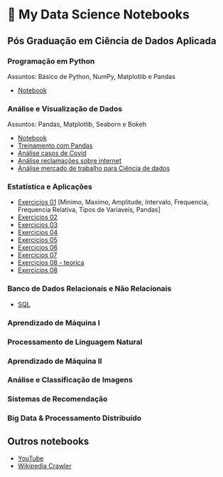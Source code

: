 # 📔 My Data Science Notebooks

## Pós Graduação em Ciência de Dados Aplicada
### Programação em Python
Assuntos: Básico de Python, NumPy, Matplotlib e Pandas
- [Notebook](programacao-em-python/pos-programacao-em-python.ipynb)

### Análise e Visualização de Dados
Assuntos: Pandas, Matplotlib, Seaborn e Bokeh
- [Notebook](analise-visualizacao-de-dados/analise-de-dados.ipynb)
- [Treinamento com Pandas](analise-visualizacao-de-dados/Treinamento_pandas_2.ipynb)
- [Análise casos de Covid](analise-visualizacao-de-dados/tarefa-01.ipynb)
- [Análise reclamações sobre internet](analise-visualizacao-de-dados/tarefa-02.ipynb)
- [Análise mercado de trabalho para Ciência de dados](analise-visualizacao-de-dados/data_hackers_survey_2019.ipynb)

### Estatística e Aplicações
- [Exercicios 01](estatistica-e-aplicacoes/aula01_pratica.ipynb) [Minimo, Maximo, Amplitude, Intervalo, Frequencia, Frequencia Relativa, Tipos de Variaveis, Pandas]
- [Exercicios 02](estatistica-e-aplicacoes/exercicios_aula02.ipynb)
- [Exercicios 03](estatistica-e-aplicacoes/aula03_pratica.ipynb)
- [Exercicios 04](estatistica-e-aplicacoes/aula04_pratica.ipynb)
- [Exercicios 05](estatistica-e-aplicacoes/aula05_pratica.ipynb)
- [Exercicios 06](estatistica-e-aplicacoes/aula06_pratica.ipynb)
- [Exercicios 07](estatistica-e-aplicacoes/aula_07_pratica.ipynb)
- [Exercicios 08 - teorica](estatistica-e-aplicacoes/aula_08_teorica.ipynb)
- [Exercicios 08](estatistica-e-aplicacoes/aula_08_pratica.ipynb)

### Banco de Dados Relacionais e Não Relacionais
- [SQL](sql.md)

### Aprendizado de Máquina I
### Processamento de Linguagem Natural
### Aprendizado de Máquina II
### Análise e Classificação de Imagens
### Sistemas de Recomendação
### Big Data & Processamento Distribuído

## Outros notebooks
- [YouTube](outros-notebooks/youtube.ipynb)
- [Wikipedia Crawler](outros-notebooks/video-game-considered-the-best.ipynb)
